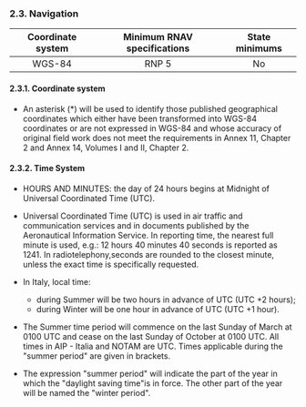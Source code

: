 ### 	2.3. Navigation

| Coordinate system | Minimum RNAV specifications | State minimums |
| :---------------: | :-------------------------: | :------------: |
|      WGS-84       |            RNP 5            |       No       |

#### 2.3.1. Coordinate system

- An  asterisk  (*)  will  be  used  to  identify those  published  geographical  coordinates  which  either  have  been transformed into WGS-84 coordinates or are not expressed in WGS-84 and whose accuracy of original field work does not meet the requirements in Annex 11, Chapter 2 and Annex 14, Volumes I and II, Chapter 2. 

#### 2.3.2. Time System

- HOURS  AND  MINUTES:  the  day  of  24  hours  begins  at Midnight of Universal Coordinated Time (UTC).
- Universal Coordinated Time (UTC) is used in air traffic and communication services and in documents  published by the Aeronautical Information Service. In  reporting  time, the nearest full minute is used, e.g.: 12 hours 40 minutes 40 seconds is reported as 1241. In radiotelephony,seconds are rounded  to  the closest minute, unless the exact time is specifically requested.

- In Italy, local time:
  - during Summer will be two hours in advance of UTC (UTC +2 hours);
  - during  Winter will be one hour in advance of UTC (UTC +1 hour).
- The Summer time period will commence on the last Sunday of March at 0100 UTC and cease on the last Sunday of October at 0100 UTC. All times in AIP - Italia and NOTAM are UTC. Times applicable during the "summer period" are given in brackets.
- The expression "summer period" will  indicate  the part of the year in which the "daylight saving time"is in force. The other part of the year will be named the "winter period".